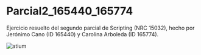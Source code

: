 # Parcial2_165440_165774
 Ejercicio resuelto del segundo parcial de Scripting (NRC 15032), hecho por Jerónimo Cano (ID 165440) y Carolina Arboleda (ID 165774).
 
 
 ![atium](https://static.wikia.nocookie.net/nacidos-de-la-bruma/images/0/02/Atium.png/revision/latest?cb=20180902182808&path-prefix=es)
